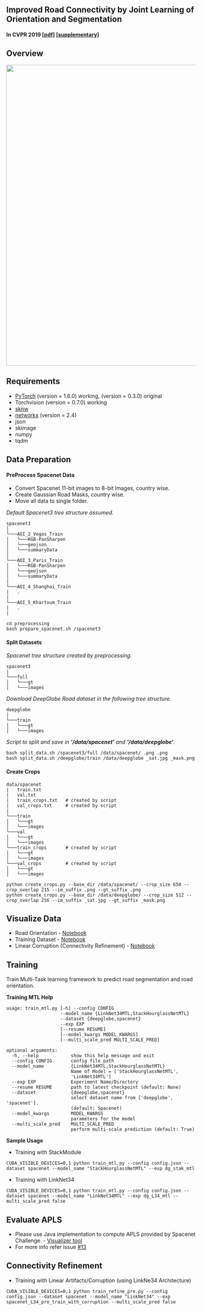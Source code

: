 ## Improved Road Connectivity by Joint Learning of Orientation and Segmentation ##
#### In CVPR 2019 [[pdf]](https://anilbatra2185.github.io/papers/RoadConnectivityCVPR2019.pdf) [[supplementary]](https://anilbatra2185.github.io/papers/RoadConnectivity_CVPR_Supplementary.pdf)

## Overview
<img src='https://github.com/anilbatra2185/road_connectivity/blob/master/assests/images/overview.png' width="800">

## Requirements
* [PyTorch](https://pytorch.org/) (version = 1.6.0) working, (version = 0.3.0) original
* Torchvision (version = 0.7.0) working
* [sknw](https://github.com/yxdragon/sknw)
* [networkx](https://networkx.github.io/) (version = 2.4)
* json
* skimage
* numpy
* tqdm

## Data Preparation

#### PreProcess Spacenet Data
- Convert Spacenet 11-bit images to 8-bit Images, country wise.
- Create Gaussian Road Masks, country wise.
- Move all data to single folder.

*Default Spacenet3 tree structure assumed.*
```
spacenet3
│
└───AOI_2_Vegas_Train
│   └───RGB-PanSharpen
│   └───geojson
│   └───summaryData
│
└───AOI_3_Paris_Train
│   └───RGB-PanSharpen
│   └───geojson
│   └───summaryData
|
└───AOI_4_Shanghai_Train
|   .
|
└───AOI_5_Khartoum_Train
|   .
|
```

```
cd preprocessing
bash prepare_spacenet.sh /spacenet3
```
#### Split Datasets
*Spacenet tree structure created by preprocessing.*
```
spacenet3
|
└───full
│   └───gt
│   └───images
```

*Download DeepGlobe Road dataset in the following tree structure.*
```
deepglobe
│
└───train
│   └───gt
│   └───images
```
*Script to split and save in **'/data/spacenet'** and **'/data/deepglobe'**.*
```
bash split_data.sh /spacenet3/full /data/spacenet/ .png .png
bash split_data.sh /deepglobe/train /data/deepglobe _sat.jpg _mask.png
```
#### Create Crops

```
data/spacenet
|   train.txt
|   val.txt
|   train_crops.txt   # created by script
|   val_crops.txt     # created by script
|
└───train
│   └───gt
│   └───images
└───val
│   └───gt
│   └───images
└───train_crops       # created by script
│   └───gt
│   └───images
└───val_crops         # created by script
│   └───gt
│   └───images
```
```
python create_crops.py --base_dir /data/spacenet/ --crop_size 650 --crop_overlap 215 --im_suffix .png --gt_suffix .png
python create_crops.py --base_dir /data/deepglobe/ --crop_size 512 --crop_overlap 256 --im_suffix _sat.jpg --gt_suffix _mask.png
```
## Visualize Data
* Road Orientation - [Notebook](https://github.com/anilbatra2185/road_connectivity/blob/master/visualize_tasks.ipynb)
* Training Dataset - [Notebook](https://github.com/anilbatra2185/road_connectivity/blob/master/visualize_dataset.ipynb)
* Linear Corruption (Connectivity Refinement) - [Notebook](https://github.com/anilbatra2185/road_connectivity/blob/master/visualize_dataset_corrupt.ipynb)

## Training

Train Multi-Task learning framework to predict road segmentation and road orientation.

__Training MTL Help__
```
usage: train_mtl.py [-h] --config CONFIG
                    --model_name {LinkNet34MTL,StackHourglassNetMTL}
                    --dataset {deepglobe,spacenet}
                    --exp EXP
                    [--resume RESUME]
                    [--model_kwargs MODEL_KWARGS]
                    [--multi_scale_pred MULTI_SCALE_PRED]

optional arguments:
  -h, --help            show this help message and exit
  --config CONFIG       config file path
  --model_name 			{LinkNet34MTL,StackHourglassNetMTL}
                        Name of Model = ['StackHourglassNetMTL',
                        'LinkNet34MTL']
  --exp EXP             Experiment Name/Directory
  --resume RESUME       path to latest checkpoint (default: None)
  --dataset 			{deepglobe,spacenet}
                        select dataset name from ['deepglobe', 'spacenet'].
                        (default: Spacenet)
  --model_kwargs 		MODEL_KWARGS
                        parameters for the model
  --multi_scale_pred 	MULTI_SCALE_PRED
                        perform multi-scale prediction (default: True)
```

__Sample Usage__

* Training with StackModule
```
CUDA_VISIBLE_DEVICES=0,1 python train_mtl.py --config config.json --dataset spacenet --model_name "StackHourglassNetMTL" --exp dg_stak_mtl
```
* Training with LinkNet34
```
CUDA_VISIBLE_DEVICES=0,1 python train_mtl.py --config config.json --dataset spacenet --model_name "LinkNet34MTL" --exp dg_L34_mtl --multi_scale_pred false
```

## Evaluate APLS

* Please use Java implementation to compute APLS provided by Spacenet Challenge. - [Visualizer tool](https://drive.google.com/file/d/1rwbj_o-ELBfruPZuVkCnEQxAX2-Pz5DX/view)
* For more info refer issue [#13](https://github.com/anilbatra2185/road_connectivity/issues/13)


## Connectivity Refinement

* Training with Linear Artifacts/Corruption (using LinkNe34 Architecture)
```
CUDA_VISIBLE_DEVICES=0,1 python train_refine_pre.py --config config.json --dataset spacenet --model_name "LinkNet34" --exp spacenet_L34_pre_train_with_corruption --multi_scale_pred false
```

